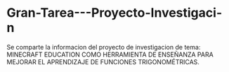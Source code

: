 # Gran-Tarea---Proyecto-Investigaci-n
Se comparte la informacion del proyecto de investigacion de tema: MINECRAFT EDUCATION COMO HERRAMIENTA DE ENSEÑANZA PARA MEJORAR EL APRENDIZAJE DE FUNCIONES TRIGONOMÉTRICAS.
